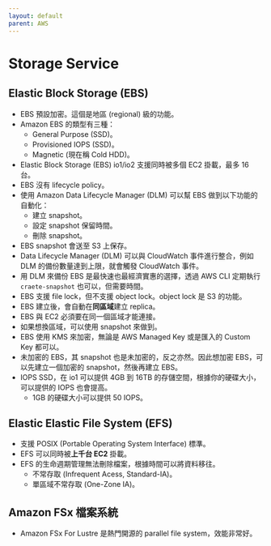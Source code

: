 ```yaml
---
layout: default
parent: AWS
---
```


# Storage Service

## Elastic Block Storage (EBS)

- EBS 預設加密。這個是地區 (regional) 級的功能。
- Amazon EBS 的類型有三種：
  - General Purpose (SSD)。
  - Provisioned IOPS (SSD)。
  - Magnetic (現在稱 Cold HDD)。
- Elastic Block Storage (EBS) io1/io2 支援同時被多個 EC2 掛載，最多 16 台。
- EBS 沒有 lifecycle policy。
- 使用 Amazon Data Lifecycle Manager (DLM) 可以幫 EBS 做到以下功能的自動化：
  - 建立 snapshot。
  - 設定 snapshot 保留時間。
  - 刪除 snapshot。
- EBS snapshot 會送至 S3 上保存。
- Data Lifecycle Manager (DLM) 可以與 CloudWatch 事件進行整合，例如 DLM 的備份數量達到上限，就會觸發 CloudWatch 事件。
- 用 DLM 來備份 EBS 是最快速也最經濟實惠的選擇，透過 AWS CLI 定期執行 `craete-snapshot` 也可以，但需要時間。
- EBS 支援 file lock，但不支援 object lock。object lock 是 S3 的功能。
- EBS 建立後，會自動在**同區域**建立 replica。
- EBS 與 EC2 必須要在同一個區域才能連接。
- 如果想換區域，可以使用 snapshot 來做到。
- EBS 使用 KMS 來加密，無論是 AWS Managed Key 或是匯入的 Custom Key 都可以。
- 未加密的 EBS，其 snapshot 也是未加密的，反之亦然。因此想加密 EBS，可以先建立一個加密的 snapshot，然後再建立 EBS。
- IOPS SSD，在 io1 可以提供 4GB 到 16TB 的存儲空間，根據你的硬碟大小，可以提供的 IOPS 也會提高。
  - 1GB 的硬碟大小可以提供 50 IOPS。

## Elastic Elastic File System (EFS)

- 支援 POSIX (Portable Operating System Interface) 標準。
- EFS 可以同時被**上千台 EC2** 掛載。
- EFS 的生命週期管理無法刪除檔案，根據時間可以將資料移往。
  - 不常存取 (Infrequent Acess, Standard-IA)。
  - 單區域不常存取 (One-Zone IA)。

## Amazon FSx 檔案系統

- Amazon FSx For Lustre 是熱門開源的 parallel file system，效能非常好。
